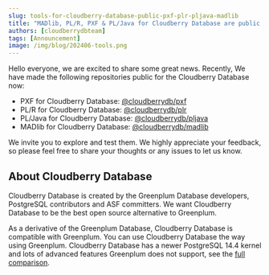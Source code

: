 ```yaml
---
slug: tools-for-cloudberry-database-public-pxf-plr-pljava-madlib
title: "MADlib, PL/R, PXF & PL/Java for Cloudberry Database are public now!"
authors: [cloudberrydbteam]
tags: [Announcement]
image: /img/blog/202406-tools.png
---
```


Hello everyone, we are excited to share some great news. Recently, We have made the following repositories public for the Cloudberry Database now:

- PXF for Cloudberry Database: [@cloudberrydb/pxf](https://github.com/cloudberrydb/pxf)
- PL/R for Cloudberry Database: [@cloudberrydb/plr](https://github.com/cloudberrydb/plr)
- PL/Java for Cloudberry Database: [@cloudberrydb/pljava](https://github.com/cloudberrydb/pljava)
- MADlib for Cloudberry Database: [@cloudberrydb/madlib](https://github.com/cloudberrydb/madlib)

We invite you to explore and test them. We highly appreciate your feedback, so please feel free to share your thoughts or any issues to let us know.

## About Cloudberry Database


Cloudberry Database is created by the Greenplum Database developers, PostgreSQL contributors and ASF committers. We want Cloudberry Database to be the best open source alternative to Greenplum.

As a derivative of the Greenplum Database, Cloudberry Database is compatible with Greenplum. You can use Cloudberry Database the way using Greenplum. Cloudberry Database has a newer PostgreSQL 14.4 kernel and lots of advanced features Greenplum does not support, see the [full comparison](https://cloudberrydb.org/docs/cbdb-vs-gp-features).

